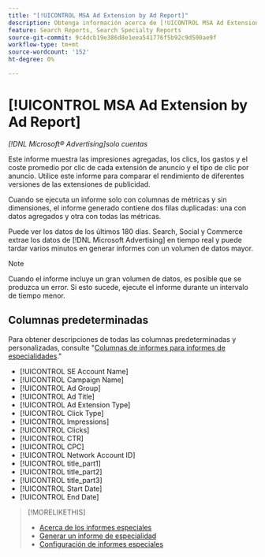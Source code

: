 ```yaml
---
title: "[!UICONTROL MSA Ad Extension by Ad Report]"
description: Obtenga información acerca de [!UICONTROL MSA Ad Extension by Ad Report].
feature: Search Reports, Search Specialty Reports
source-git-commit: 9c4dcb19e386d8e1eea541776f5b92c9d500ae9f
workflow-type: tm+mt
source-wordcount: '152'
ht-degree: 0%

---
```


# [!UICONTROL MSA Ad Extension by Ad Report]

*[!DNL Microsoft® Advertising]solo cuentas*

Este informe muestra las impresiones agregadas, los clics, los gastos y el coste promedio por clic de cada extensión de anuncio y el tipo de clic por anuncio. Utilice este informe para comparar el rendimiento de diferentes versiones de las extensiones de publicidad.

Cuando se ejecuta un informe solo con columnas de métricas y sin dimensiones, el informe generado contiene dos filas duplicadas: una con datos agregados y otra con todas las métricas.<!-- all metrics? -->

Puede ver los datos de los últimos 180 días. Search, Social y Commerce extrae los datos de [!DNL Microsoft Advertising] en tiempo real y puede tardar varios minutos en generar informes con un volumen de datos mayor.

>[!NOTE]
>
>Cuando el informe incluye un gran volumen de datos, es posible que se produzca un error. Si esto sucede, ejecute el informe durante un intervalo de tiempo menor.

## Columnas predeterminadas

Para obtener descripciones de todas las columnas predeterminadas y personalizadas, consulte &quot;[Columnas de informes para informes de especialidades](specialty-report-columns.md).&quot;

* [!UICONTROL SE Account Name]
* [!UICONTROL Campaign Name]
* [!UICONTROL Ad Group]
* [!UICONTROL Ad Title]
* [!UICONTROL Ad Extension Type]
* [!UICONTROL Click Type]
* [!UICONTROL Impressions]
* [!UICONTROL Clicks]
* [!UICONTROL CTR]
* [!UICONTROL CPC]
* [!UICONTROL Network Account ID]
* [!UICONTROL title_part1]<!-- segment of the ad title? -->
* [!UICONTROL title_part2]<!-- ? -->
* [!UICONTROL title_part3]<!-- ? -->
* [!UICONTROL Start Date]
* [!UICONTROL End Date]

>[!MORELIKETHIS]
>
>* [Acerca de los informes especiales](specialty-report-about.md)
>* [Generar un informe de especialidad](specialty-report-generate.md)
>* [Configuración de informes especiales](specialty-report-settings.md)
